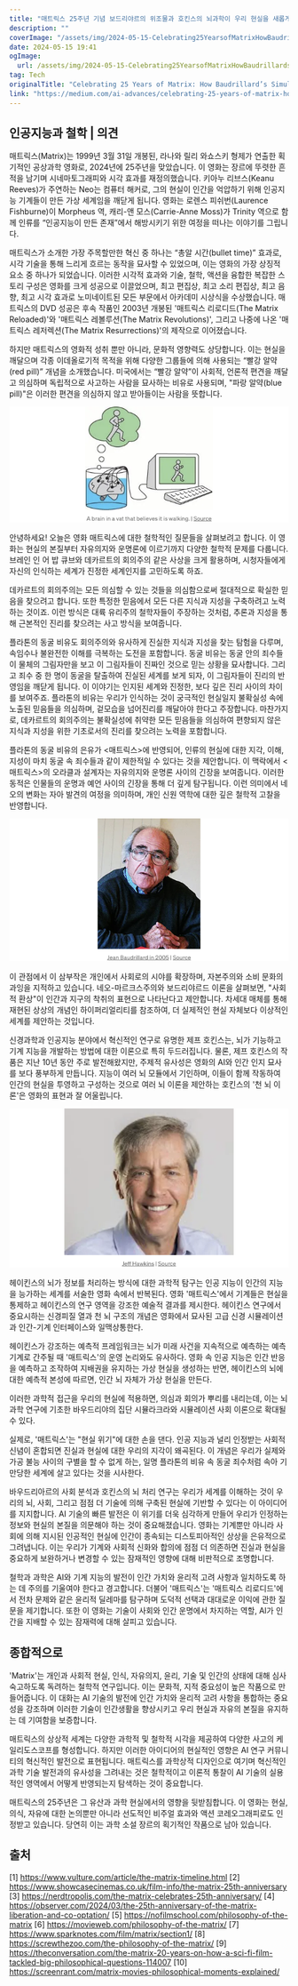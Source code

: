```yaml
---
title: "매트릭스 25주년 기념 보드리야르의 위조물과 호킨스의 뇌과학이 우리 현실을 새롭게 그려내다"
description: ""
coverImage: "/assets/img/2024-05-15-Celebrating25YearsofMatrixHowBaudrillardsSimulacraandHawkinsNeuroscienceReimagineOurReality_0.png"
date: 2024-05-15 19:41
ogImage:
  url: /assets/img/2024-05-15-Celebrating25YearsofMatrixHowBaudrillardsSimulacraandHawkinsNeuroscienceReimagineOurReality_0.png
tag: Tech
originalTitle: "Celebrating 25 Years of Matrix: How Baudrillard’s Simulacra and Hawkins’ Neuroscience Reimagine Our Reality"
link: "https://medium.com/ai-advances/celebrating-25-years-of-matrix-how-baudrillards-simulacra-and-hawkins-neuroscience-reimagine-our-d478fb383ad3"
---
```


## 인공지능과 철학 | 의견

매트릭스(Matrix)는 1999년 3월 31일 개봉된, 라나와 릴리 와쇼스키 형제가 연출한 획기적인 공상과학 영화로, 2024년에 25주년을 맞았습니다. 이 영화는 장르에 뚜렷한 흔적을 남기며 시네마토그래피와 시각 효과를 재정의했습니다. 키아누 리브스(Keanu Reeves)가 주연하는 Neo는 컴퓨터 해커로, 그의 현실이 인간을 억압하기 위해 인공지능 기계들이 만든 가상 세계임을 깨닫게 됩니다. 영화는 로렌스 피쉬번(Laurence Fishburne)이 Morpheus 역, 캐리-앤 모스(Carrie-Anne Moss)가 Trinity 역으로 함께 인류를 “인공지능이 만든 존재”에서 해방시키기 위한 여정을 떠나는 이야기를 그립니다.

매트릭스가 소개한 가장 주목할만한 혁신 중 하나는 “총알 시간(bullet time)” 효과로, 시각 기술을 통해 느리게 흐르는 동작을 묘사할 수 있었으며, 이는 영화의 가장 상징적 요소 중 하나가 되었습니다. 이러한 시각적 효과와 기술, 철학, 액션을 융합한 복잡한 스토리 구성은 영화를 크게 성공으로 이끌었으며, 최고 편집상, 최고 소리 편집상, 최고 음향, 최고 시각 효과로 노미네이트된 모든 부문에서 아카데미 시상식을 수상했습니다. 매트릭스의 DVD 성공은 후속 작품인 2003년 개봉된 '매트릭스 리로디드(The Matrix Reloaded)'와 '매트릭스 레볼루션(The Matrix Revolutions)', 그리고 나중에 나온 '매트릭스 레저렉션(The Matrix Resurrections)'의 제작으로 이어졌습니다.

하지만 매트릭스의 영화적 성취 뿐만 아니라, 문화적 영향력도 상당합니다. 이는 현실을 깨달으며 각종 이데올로기적 목적을 위해 다양한 그룹들에 의해 사용되는 “빨강 알약(red pill)” 개념을 소개했습니다. 미국에서는 “빨강 알약”이 사회적, 언론적 편견을 깨달고 의심하며 독립적으로 사고하는 사람을 묘사하는 비유로 사용되며, "파랑 알약(blue pill)"은 이러한 편견을 의심하지 않고 받아들이는 사람을 뜻합니다.

![2024-05-15-Celebrating25YearsofMatrixHowBaudrillardsSimulacraandHawkinsNeuroscienceReimagineOurReality_0.png](/assets/img/2024-05-15-Celebrating25YearsofMatrixHowBaudrillardsSimulacraandHawkinsNeuroscienceReimagineOurReality_0.png)

안녕하세요! 오늘은 영화 매트릭스에 대한 철학적인 질문들을 살펴보려고 합니다. 이 영화는 현실의 본질부터 자유의지와 운명론에 이르기까지 다양한 철학적 문제를 다룹니다. 브레인 인 어 밥 큐브와 데카르트의 회의주의 같은 사상을 크게 활용하며, 시청자들에게 자신의 인식하는 세계가 진정한 세계인지를 고민하도록 하죠.

데카르트의 회의주의는 모든 의심할 수 있는 것들을 의심함으로써 절대적으로 확실한 믿음을 찾으려고 합니다. 또한 특정한 믿음에서 모든 다른 지식과 지성을 구축하려고 노력하는 것이죠. 이런 방식은 대륙 유리주의 철학자들이 주장하는 것처럼, 추론과 지성을 통해 근본적인 진리를 찾으려는 사고 방식을 보여줍니다.

플라톤의 동굴 비유도 회의주의와 유사하게 진실한 지식과 지성을 찾는 탐험을 다루며, 속임수나 불완전한 이해를 극복하는 도전을 포함합니다. 동굴 비유는 동굴 안의 죄수들이 물체의 그림자만을 보고 이 그림자들이 진짜인 것으로 믿는 상황을 묘사합니다. 그리고 죄수 중 한 명이 동굴을 탈출하여 진실된 세계를 보게 되자, 이 그림자들이 진리의 반영임을 깨닫게 됩니다. 이 이야기는 인지된 세계와 진정한, 보다 깊은 진리 사이의 차이를 보여주죠. 플라톤의 비유는 우리가 인식하는 것이 궁극적인 현실일지 불확실성 속에 노출된 믿음들을 의심하며, 겉모습을 넘어진리를 깨달아야 한다고 주장합니다. 마찬가지로, 데카르트의 회의주의는 불확실성에 취약한 모든 믿음들을 의심하여 편향되지 않은 지식과 지성을 위한 기초로서의 진리를 찾으려는 노력을 포함합니다.

플라톤의 동굴 비유의 은유가 <매트릭스>에 반영되어, 인류의 현실에 대한 지각, 이해, 지성이 마치 동굴 속 죄수들과 같이 제한적일 수 있다는 것을 제안합니다. 이 맥락에서 <매트릭스>의 오라클과 설계자는 자유의지와 운명론 사이의 긴장을 보여줍니다. 이러한 동적은 인물들의 운명과 예언 사이의 긴장을 통해 더 깊게 탐구됩니다. 이런 의미에서 네오의 변화는 자아 발견의 여정을 의미하며, 개인 신원 역학에 대한 깊은 철학적 고찰을 반영합니다.

![2024-05-15-Celebrating25YearsofMatrixHowBaudrillardsSimulacraandHawkinsNeuroscienceReimagineOurReality_1.png](/assets/img/2024-05-15-Celebrating25YearsofMatrixHowBaudrillardsSimulacraandHawkinsNeuroscienceReimagineOurReality_1.png)

이 관점에서 이 삼부작은 개인에서 사회로의 시야를 확장하며, 자본주의와 소비 문화의 과잉을 지적하고 있습니다. 네오-마르크스주의와 보드리야르드 이론을 살펴보면, "사회적 환상"이 인간과 지구의 착취의 표현으로 나타난다고 제안합니다. 차세대 매체를 통해 재현된 상상의 개념인 하이퍼리얼리티를 참조하여, 더 실제적인 현실 자체보다 이상적인 세계를 제안하는 것입니다.

신경과학과 인공지능 분야에서 혁신적인 연구로 유명한 제프 호킨스는, 뇌가 기능하고 기계 지능을 개발하는 방법에 대한 이론으로 특히 두드러집니다. 물론, 제프 호킨스의 작품은 지난 10년 동안 주로 발전해왔지만, 주제적 유사성은 영화의 AI와 인간 인지 묘사를 보다 풍부하게 만듭니다. 지능이 여러 뇌 모듈에서 기인하며, 이들이 함께 작동하여 인간의 현실을 투영하고 구성하는 것으로 여러 뇌 이론을 제안하는 호킨스의 '천 뇌 이론'은 영화의 표현과 잘 어울립니다.

![2024-05-15-Celebrating25YearsofMatrixHowBaudrillardsSimulacraandHawkinsNeuroscienceReimagineOurReality_2.png](/assets/img/2024-05-15-Celebrating25YearsofMatrixHowBaudrillardsSimulacraandHawkinsNeuroscienceReimagineOurReality_2.png)

헤이킨스의 뇌가 정보를 처리하는 방식에 대한 과학적 탐구는 인공 지능이 인간의 지능을 능가하는 세계를 서술한 영화 속에서 반복된다. 영화 '매트릭스'에서 기계들은 현실을 통제하고 헤이킨스의 연구 영역을 강조한 예술적 결과를 제시한다. 헤이킨스 연구에서 중요시하는 신경피질 열과 천 뇌 구조의 개념은 영화에서 묘사된 고급 신경 시뮬레이션과 인간-기계 인터페이스와 일맥상통한다.

헤이킨스가 강조하는 예측적 프레임워크는 뇌가 미래 사건을 지속적으로 예측하는 예측 기계로 간주될 때 '매트릭스'의 운영 논리와도 유사하다. 영화 속 인공 지능은 인간 반응을 예측하고 조작하여 지배권을 유지하는 가상 현실을 생성하는 반면, 헤이킨스의 뇌에 대한 예측적 본성에 따르면, 인간 뇌 자체가 가상 현실을 만든다.

이러한 과학적 접근을 우리의 현실에 적용하면, 의심과 회의가 뿌리를 내리는데, 이는 뇌과학 연구에 기초한 바우드리야의 집단 시뮬라크라와 시뮬레이션 사회 이론으로 확대될 수 있다.

실제로, '매트릭스'는 "현실 위기"에 대한 손을 댄다. 인공 지능과 널리 인정받는 사회적 신념이 혼합되면 진실과 현실에 대한 우리의 지각이 왜곡된다. 이 개념은 우리가 실제와 가공 불능 사이의 구별을 할 수 없게 하는, 일명 플라톤의 비유 속 동굴 죄수처럼 속아 기만당한 세계에 살고 있다는 것을 시사한다.

바우드리아르의 사회 분석과 호킨스의 뇌 처리 연구는 우리가 세계를 이해하는 것이 우리의 뇌, 사회, 그리고 점점 더 기술에 의해 구축된 현실에 기반할 수 있다는 이 아이디어를 지지합니다. AI 기술의 빠른 발전은 이 위기를 더욱 심각하게 만들어 우리가 인정하는 정보와 현실의 본질을 의문해야 하는 것이 중요해졌습니다. 영화는 기계뿐만 아니라 사회에 의해 지시된 인공적인 현실에 인간이 종속되는 디스토피아적인 상상을 은유적으로 그려냅니다. 이는 우리가 기계와 사회적 신화와 합의에 점점 더 의존하면 진실과 현실을 중요하게 보완하거나 변경할 수 있는 잠재적인 영향에 대해 비판적으로 조명합니다.

철학과 과학은 AI와 기계 지능의 발전이 인간 가치와 윤리적 고려 사항과 일치하도록 하는 데 주의를 기울여야 한다고 경고합니다. 더불어 '매트릭스'는 '매트릭스 리로디드'에서 전차 문제와 같은 윤리적 딜레마를 탐구하며 도덕적 선택과 대대로운 이익에 관한 질문을 제기합니다. 또한 이 영화는 기술이 사회와 인간 운명에서 차지하는 역할, AI가 인간을 지배할 수 있는 잠재력에 대해 살피고 있습니다.

## 종합적으로

'Matrix'는 개인과 사회적 현실, 인식, 자유의지, 윤리, 기술 및 인간의 상태에 대해 심사숙고하도록 독려하는 철학적 연구입니다. 이는 문화적, 지적 중요성이 높은 작품으로 만들어줍니다. 이 대화는 AI 기술의 발전에 인간 가치와 윤리적 고려 사항을 통합하는 중요성을 강조하며 이러한 기술이 인간생활을 향상시키고 우리 현실과 자유의 본질을 유지하는 데 기여함을 보증합니다.

매트릭스의 상상적 세계는 다양한 과학적 및 철학적 시각을 제공하여 다양한 사고의 케일리도스코프를 형성합니다. 하지만 이러한 아이디어의 현실적인 영향은 AI 연구 커뮤니티의 혁신적인 발전으로 표현됩니다. 매트릭스를 과학상적 디자인으로 여기며 혁신적인 과학 기술 발전과의 유사성을 그려내는 것은 철학적이고 이론적 통찰이 AI 기술의 실용적인 영역에서 어떻게 반영되는지 탐색하는 것이 중요합니다.

매트릭스의 25주년은 그 유산과 과학 현실에서의 영향을 뒷받침합니다. 이 영화는 현실, 의식, 자유에 대한 논의뿐만 아니라 선도적인 비주얼 효과와 액션 코레오그래피로도 인정받고 있습니다. 당연히 이는 과학 소설 장르의 획기적인 작품으로 남아 있습니다.

## 출처

[1] https://www.vulture.com/article/the-matrix-timeline.html
[2] https://www.showcasecinemas.co.uk/film-info/the-matrix-25th-anniversary
[3] https://nerdtropolis.com/the-matrix-celebrates-25th-anniversary/
[4] https://observer.com/2024/03/the-25th-anniversary-of-the-matrix-liberation-and-co-optation/
[5] https://nofilmschool.com/philosophy-of-the-matrix
[6] https://movieweb.com/philosophy-of-the-matrix/
[7] https://www.sparknotes.com/film/matrix/section1/
[8] https://screwthezoo.com/the-philosophy-of-the-matrix/
[9] https://theconversation.com/the-matrix-20-years-on-how-a-sci-fi-film-tackled-big-philosophical-questions-114007
[10] https://screenrant.com/matrix-movies-philosophical-moments-explained/

